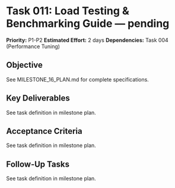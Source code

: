 # Task 011: Load Testing & Benchmarking Guide — pending

**Priority:** P1-P2
**Estimated Effort:** 2 days
**Dependencies:** Task 004 (Performance Tuning)

## Objective

See MILESTONE_16_PLAN.md for complete specifications.

## Key Deliverables

See task definition in milestone plan.

## Acceptance Criteria

See task definition in milestone plan.

## Follow-Up Tasks

See task definition in milestone plan.
